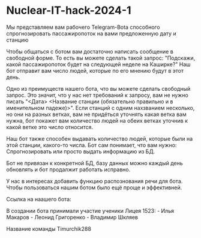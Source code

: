 # Nuclear-IT-hack-2024-1

Мы представляем вам рабочего Telegram-Bota способного спрогнозировать пассажиропоток на вами предложенную дату и станцию


Чтобы общаться с ботом вам достаточно написать сообщение в свободной форме. То есть вы можете сделать такой запрос: "Подскажи, какой пассажиропоток будет на следующей неделе на Каширке?"
Наш бот отправит вам число людей, которые по его мнению будут в этот день.

Одно из преимуществ нашего бота, что вы можете сделать свободный запрос. Это значит, что у нас нет требований к запросу, вам не нужно писать "<Дата> <Название станции (обязательно правильно и в именительном падеже)>". Если станций с одним нахзванием несколько, но они на разных ветках, вам не придёться уточнять какая ветка вам нужна, бот покажет вам количество людей на обеих ветках уточнив к какой ветке это число относится.

Наш бот также способен выдавать количество людей, которые были на этой станции, какого-то числа. Бот сам понимает, что вам нужно: Спрогнозировать или просто выдать информацию из БД.

Бот не привязан к конкретной БД, базу данных можно каждый день обновлять и бот продалжит работать исправно.

У нас в интересах добавить функцию распознования речи для бота. Чтобы пользоваться нашим ботом было ещё проще и эффективней.

Ссылка на наашего бота:


В создании бота принимали участие ученики Лицея 1523:
    - Илья Макаров
    - Леонид Григоренко
    - Владимир Шкляев

Название команды Timurchik288
